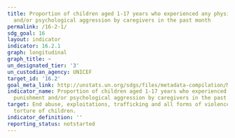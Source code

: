 ```yaml
---
title: Proportion of children aged 1-17 years who experienced any physical punishment
  and/or psychological aggression by caregivers in the past month
permalink: /16-2-1/
sdg_goal: 16
layout: indicator
indicator: 16.2.1
graph: longitudinal
graph_title: ~
un_designated_tier: '3'
un_custodian_agency: UNICEF
target_id: '16.2'
goal_meta_link: http://unstats.un.org/sdgs/files/metadata-compilation/Metadata-Goal-16.pdf
indicator_name: Proportion of children aged 1-17 years who experienced any physical
  punishment and/or psychological aggression by caregivers in the past month
target: End abuse, exploitations, trafficking and all forms of violence against and
  torture of children.
indicator_definition: ''
reporting_status: notstarted
---
```

